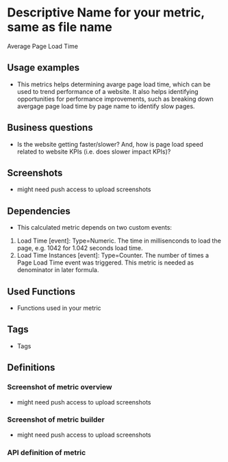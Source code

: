 # Descriptive Name for your metric, same as file name
Average Page Load Time

## Usage examples
* This metrics helps determining avarge page load time, which can be used to trend performance of a website.
It also helps identifying opportunities for performance improvements, such as breaking down avergage page load time by page name to identify slow pages.

## Business questions
* Is the website getting faster/slower? And, how is page load speed related to website KPIs (i.e. does slower impact KPIs)?

## Screenshots
* might need push access to upload screenshots

## Dependencies
* This calculated metric depends on two custom events: 
1. Load Time [event]: Type=Numeric. The time in millisenconds to load the page, e.g. 1042 for 1.042 seconds load time.
2. Load Time Instances [event]: Type=Counter. The number of times a Page Load Time event was triggered. This metric is needed as denominator in later formula. 

## Used Functions
* Functions used in your metric

## Tags
* Tags

## Definitions
### Screenshot of metric overview
* might need push access to upload screenshots
### Screenshot of metric builder
* might need push access to upload screenshots
### API definition of metric
